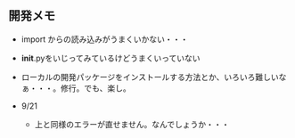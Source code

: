 ## 開発メモ

- import からの読み込みがうまくいかない・・・
- __init__.pyをいじってみているけどうまくいっていない
- ローカルの開発パッケージをインストールする方法とか、いろいろ難しいなぁ・・・。修行。でも、楽し。

- 9/21
    - 上と同様のエラーが直せません。なんでしょうか・・・
